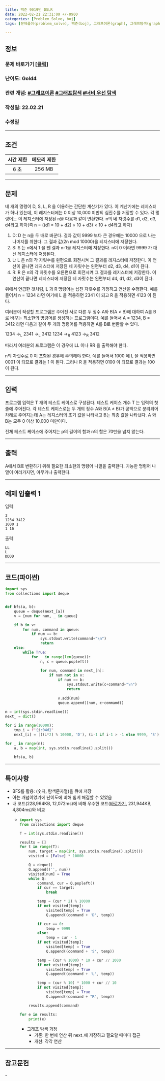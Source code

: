 ```yaml
---
title: 백준 9019번 DSLR
date: 2022-02-21 22:31:00 +/-0900
categories: [Problem_Solve, boj]
tags: [문제풀이(problem_solve), 백준(boj), 그래프이론(graph), 그래프탐색(graph_search), 너비우선탐색(breadth_first_search)]

---
```

## 정보
### 문제 바로가기 [[클릭](https://www.acmicpc.net/problem/9019)]
### 난이도: Gold4
### 관련 개념: [#그래프이론](https://www.acmicpc.net/problemset?sort=ac_desc&algo=7) [#그래프탐색](https://www.acmicpc.net/problemset?sort=ac_desc&algo=11) [#너비 우선 탐색](https://www.acmicpc.net/problemset?sort=ac_desc&algo=126)
### 작성일: 22.02.21
### 수정일

---
## 조건

시간 제한|메모리 제한
:---:|:---:
6 초 |256 MB

---
## 문제
네 개의 명령어 D, S, L, R 을 이용하는 간단한 계산기가 있다. 이 계산기에는 레지스터가 하나 있는데, 이 레지스터에는 0 이상 10,000 미만의 십진수를 저장할 수 있다. 각 명령어는 이 레지스터에 저장된 n을 다음과 같이 변환한다. n의 네 자릿수를 d1, d2, d3, d4라고 하자(즉 n = ((d1 × 10 + d2) × 10 + d3) × 10 + d4라고 하자)

1. D: D 는 n을 두 배로 바꾼다. 결과 값이 9999 보다 큰 경우에는 10000 으로 나눈 나머지를 취한다. 그 결과 값(2n mod 10000)을 레지스터에 저장한다.
2. S: S 는 n에서 1 을 뺀 결과 n-1을 레지스터에 저장한다. n이 0 이라면 9999 가 대신 레지스터에 저장된다.
3. L: L 은 n의 각 자릿수를 왼편으로 회전시켜 그 결과를 레지스터에 저장한다. 이 연산이 끝나면 레지스터에 저장된 네 자릿수는 왼편부터 d2, d3, d4, d1이 된다.
4. R: R 은 n의 각 자릿수를 오른편으로 회전시켜 그 결과를 레지스터에 저장한다. 이 연산이 끝나면 레지스터에 저장된 네 자릿수는 왼편부터 d4, d1, d2, d3이 된다.

위에서 언급한 것처럼, L 과 R 명령어는 십진 자릿수를 가정하고 연산을 수행한다. 예를 들어서 n = 1234 라면 여기에 L 을 적용하면 2341 이 되고 R 을 적용하면 4123 이 된다.

여러분이 작성할 프로그램은 주어진 서로 다른 두 정수 A와 B(A ≠ B)에 대하여 A를 B로 바꾸는 최소한의 명령어를 생성하는 프로그램이다. 예를 들어서 A = 1234, B = 3412 라면 다음과 같이 두 개의 명령어를 적용하면 A를 B로 변환할 수 있다.

1234 →<sub>L</sub> 2341 →<sub>L</sub> 3412
1234 →<sub>R</sub> 4123 →<sub>R</sub> 3412

따라서 여러분의 프로그램은 이 경우에 LL 이나 RR 을 출력해야 한다.

n의 자릿수로 0 이 포함된 경우에 주의해야 한다. 예를 들어서 1000 에 L 을 적용하면 0001 이 되므로 결과는 1 이 된다. 그러나 R 을 적용하면 0100 이 되므로 결과는 100 이 된다.

---
## 입력
프로그램 입력은 T 개의 테스트 케이스로 구성된다. 테스트 케이스 개수 T 는 입력의 첫 줄에 주어진다. 각 테스트 케이스로는 두 개의 정수 A와 B(A ≠ B)가 공백으로 분리되어 차례로 주어지는데 A는 레지스터의 초기 값을 나타내고 B는 최종 값을 나타낸다. A 와 B는 모두 0 이상 10,000 미만이다.

전체 테스트 케이스에 주어지는 p의 길이의 합과 n의 합은 70만을 넘지 않는다.

---
## 출력
A에서 B로 변환하기 위해 필요한 최소한의 명령어 나열을 출력한다. 가능한 명령어 나열이 여러가지면, 아무거나 출력한다.

---
## 예제 입출력 1
입력
```
3
1234 3412
1000 1
1 16
```

출력
```
LL
L
DDDD
```

---
## 코드(파이썬)
```python
import sys
from collections import deque


def bfs(a, b):
    queue = deque(next_[a])
    v = {num for num, _ in queue}

    if b in v:
        for num, command in queue:
            if num == b:
                sys.stdout.write(command+"\n")
                return
    else:
        while True:
            for _ in range(len(queue)):
                n, c = queue.popleft()
                
                for num, command in next_[n]:
                    if num not in v:
                        if num == b:
                            sys.stdout.write(c+command+"\n")
                            return
                            
                        v.add(num)
                        queue.append((num, c+command))
    
n = int(sys.stdin.readline())
next_ = dict()

for i in range(10000):
    tmp_i = f"{i:04d}"
    next_[i] = [((i*2) % 10000, 'D'), (i-1 if i-1 > -1 else 9999, 'S'), (int(tmp_i[1:]+tmp_i[0]), 'L'), (int(tmp_i[3]+tmp_i[:3]), 'R')]

for _ in range(n):
    a, b = map(int, sys.stdin.readline().split())
    
    bfs(a, b)

```

---
## 특이사항
- BFS를 활용: (숫자, 탐색문자열)을 큐에 저장
- 아는 개념이었기에 난이도에 비해 쉽게 해결할 수 있었음
- 내 코드(228,964KB, 12,072ms)에 비해 우수한 코드([바로가기](https://www.acmicpc.net/source/38814795), 231,944KB, 4,804ms)와 비교
  - ```python
    import sys
    from collections import deque

    T = int(sys.stdin.readline())

    results = []
    for t in range(T):
        num, target = map(int, sys.stdin.readline().split())
        visited = [False] * 10000

        Q = deque()
        Q.append(('', num))
        visited[num] = True
        while Q:
            command, cur = Q.popleft()
            if cur == target:
                break

            temp = (cur * 2) % 10000
            if not visited[temp]:
                visited[temp] = True
                Q.append((command + 'D', temp))

            if cur == 0:
                temp = 9999
            else:
                temp = cur - 1
            if not visited[temp]:
                visited[temp] = True
                Q.append((command + 'S', temp))

            temp = (cur % 1000) * 10 + cur // 1000
            if not visited[temp]:
                visited[temp] = True
                Q.append((command + 'L', temp))

            temp = (cur % 10) * 1000 + cur // 10
            if not visited[temp]:
                visited[temp] = True
                Q.append((command + "R", temp))

        results.append(command)

    for e in results:
        print(e)
    ```
    - 그래프 탐색 과정
      - 기존: 한 번에 연산 뒤 next_에 저장하고 필요할 때마다 접근
      - 개선: 각각 연산

---
## 참고문헌
\-
